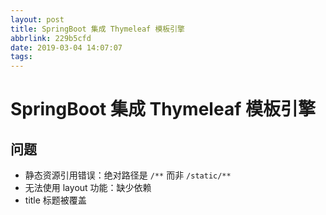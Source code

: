 ```yaml
---
layout: post
title: SpringBoot 集成 Thymeleaf 模板引擎
abbrlink: 229b5cfd
date: 2019-03-04 14:07:07
tags:
---
```


# SpringBoot 集成 Thymeleaf 模板引擎

## 问题

- 静态资源引用错误：绝对路径是 `/**` 而非 `/static/**`
- 无法使用 layout 功能：缺少依赖
- title 标题被覆盖
